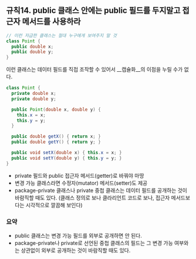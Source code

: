 ## 규칙14. public 클래스 안에는 public 필드를 두지말고 접근자 메서드를 사용하라

```java
// 이런 저급한 클래스는 절대 누구에게 보여주지 말 것
class Point {
  public double x;
  public double y;
}
```
이런 클래스는 데이터 필드를 직접 조작할 수 있어서 __캡슐화__의 이점을 누릴 수가 없다.

```java
class Point {
  private double x;
  private double y;

  public Point(double x, double y) {
    this.x = x;
    this.y = y;
  }

  public double getX() { return x; }
  public double getY() { return y; }

  public void setX(double x) { this.x = x; }
  public void setY(double y) { this.y = y; }
}
```

 - private 필드와 public 접근자 메서드(getter)로 바꿔야 마땅
 - 변경 가능 클래스라면 수정자(mutator) 메서드(setter)도 제공
 - package-private 클래스나 private 중첩 클래스는 데이터 필드를 공개하는 것이 바람직할 때도 있다.
 (클래스 정의로 보나 클라리언트 코드로 보나, 접근자 메서드보다는 시각적으로 깔끔해 보인다)


 ### 요약
 
 - public 클래스는 변경 가능 필드를 외부로 공개하면 안 된다.
 - package-private나 private로 선언된 중첩 클래스의 필드는 그 변경 가능 여부와는 상관없이 외부로 공개하는 것이 바람직할 때도 있다.
